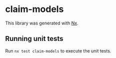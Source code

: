 # claim-models

This library was generated with [Nx](https://nx.dev).

## Running unit tests

Run `nx test claim-models` to execute the unit tests.
